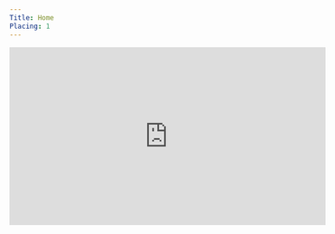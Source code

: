 ```yaml
---
Title: Home
Placing: 1
---
```


<iframe class="video-center" width="560" height="315" src="https://www.youtube.com/embed/ejQH_QOQLdQ" frameborder="0" allowfullscreen></iframe>

